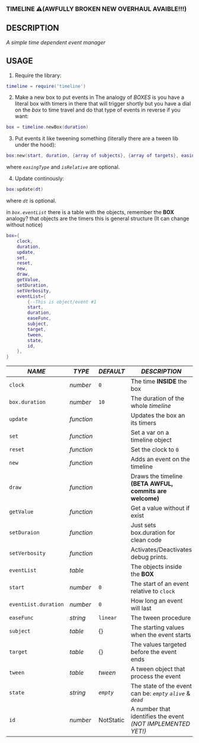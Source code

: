 ### TIMELINE ⚠(AWFULLY BROKEN NEW OVERHAUL AVAIBLE!!!) ###
## DESCRIPTION ##
*A simple time dependent event manager*

## USAGE ##
1. Require the library:
```lua
timeline = require('timeline')
```

2. Make a new box to put events in
The analogy of *BOXES* is you have a literal box with timers in there that will trigger shortly but you have a dial on the
*box* to time travel and do that type of events in reverse if you want:
```lua
box = timeline.newBox(duration)
```

3. Put events it like tweening something (literally there are a tween lib under the hood):
```lua
box:new(start, duration, {array of subjects}, {array of targets}, easingType, isRelative)
```
where *``easingType``* and *``isRelative``* are optional.

4. Update continously:
```lua
box:update(dt)
```
where *``dt``* is optional.

in *`box.eventList`* there is a table with the objects, remember the **BOX** analogy? that objects are the timers
this is general structure (It can change without notice)
```lua
box={
	clock,
	duration,
	update,
	set,
	reset,
	new,
	draw,
	getValue,
	setDuration,
	setVerbosity,
	eventList={
		{--This is object/event #1
		start,
		duration,
		easeFunc,
		subject,
		target,
		tween,
		state,
		id,
	},
}
```

|*NAME*              |*TYPE*     |*DEFAULT*|*DESCRIPTION*                                              |
|--------------------|-----------|---------|-----------------------------------------------------------|
|`clock`             |*number*   |`0`      |The time **INSIDE** the box                                |
|`box.duration`      |*number*   |`10`     |The duration of the whole *timeline*                       |
|`update`            |*function* |         |Updates the box an its timers                              |
|`set`               |*function* |         |Set a var on a timeline object                             |
|`reset`             |*function* |         |Set the clock to `0`                                       |
|`new`               |*function* |         |Adds an event on the timeline                              |
|`draw`              |*function* |         |Draws the timeline **(BETA AWFUL, commits are welcome)**   |
|`getValue`          |*function* |         |Get a value without if exist                               |
|`setDuraion`        |*function* |         |Just sets box.duration for clean code                      |
|`setVerbosity`      |*function* |         |Activates/Deactivates debug prints.                        |
|`eventList`         |*table*    |         |The objects inside the **BOX**                             |
|`start`             |*number*   |`0`      |The start of an event relative to `clock`                  |
|`eventList.duration`|*number*   |`0`      |How long an event will last                                |
|`easeFunc`          |*string*   |`linear` |The tween procedure                                        |
|`subject`           |*table*    |{}       |The starting values when the event starts                  |
|`target`            |*table*    |{}       |The values targeted before the event ends                  |
|`tween`             |*table*    |*tween*  |A tween object that process the event                      |
|`state`             |*string*   |*`empty`*|The state of the event can be: *`empty` `alive`* & *`dead`*|
|`id`                |*number*   |NotStatic|A number that identifies the event *(NOT IMPLEMENTED YET!)*|
